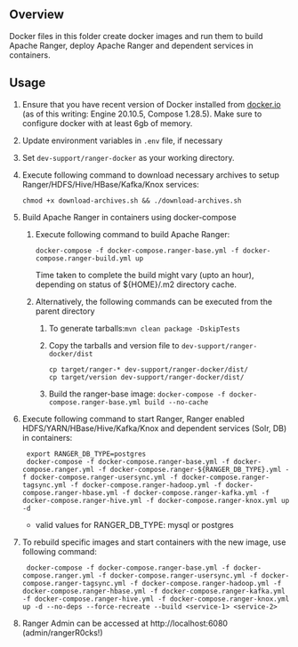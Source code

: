 <!---
Licensed to the Apache Software Foundation (ASF) under one
or more contributor license agreements.  See the NOTICE file
distributed with this work for additional information
regarding copyright ownership.  The ASF licenses this file
to you under the Apache License, Version 2.0 (the
"License"); you may not use this file except in compliance
with the License.  You may obtain a copy of the License at

  http://www.apache.org/licenses/LICENSE-2.0

Unless required by applicable law or agreed to in writing,
software distributed under the License is distributed on an
"AS IS" BASIS, WITHOUT WARRANTIES OR CONDITIONS OF ANY
KIND, either express or implied.  See the License for the
specific language governing permissions and limitations
under the License.
-->

## Overview

Docker files in this folder create docker images and run them to build Apache Ranger, deploy Apache Ranger and dependent services in containers.

## Usage

1. Ensure that you have recent version of Docker installed from [docker.io](http://www.docker.io) (as of this writing: Engine 20.10.5, Compose 1.28.5).
   Make sure to configure docker with at least 6gb of memory.

2. Update environment variables in ```.env``` file, if necessary

3. Set ```dev-support/ranger-docker``` as your working directory.

4. Execute following command to download necessary archives to setup Ranger/HDFS/Hive/HBase/Kafka/Knox services:

   ```chmod +x download-archives.sh && ./download-archives.sh```

5. Build Apache Ranger in containers using docker-compose

   1. Execute following command to build Apache Ranger:

      ```docker-compose -f docker-compose.ranger-base.yml -f docker-compose.ranger-build.yml up```

      Time taken to complete the build might vary (upto an hour), depending on status of ${HOME}/.m2 directory cache.
   
   2. Alternatively, the following commands can be executed from the parent directory
      1. To generate tarballs:```mvn clean package -DskipTests```
      
      2. Copy the tarballs and version file to ```dev-support/ranger-docker/dist```
         ~~~
         cp target/ranger-* dev-support/ranger-docker/dist/
         cp target/version dev-support/ranger-docker/dist/
         ~~~
      3. Build the ranger-base image:
         ```docker-compose -f docker-compose.ranger-base.yml build --no-cache```
         
6. Execute following command to start Ranger, Ranger enabled HDFS/YARN/HBase/Hive/Kafka/Knox and dependent services (Solr, DB) in containers:

        export RANGER_DB_TYPE=postgres
        docker-compose -f docker-compose.ranger-base.yml -f docker-compose.ranger.yml -f docker-compose.ranger-${RANGER_DB_TYPE}.yml -f docker-compose.ranger-usersync.yml -f docker-compose.ranger-tagsync.yml -f docker-compose.ranger-hadoop.yml -f docker-compose.ranger-hbase.yml -f docker-compose.ranger-kafka.yml -f docker-compose.ranger-hive.yml -f docker-compose.ranger-knox.yml up -d

	- valid values for RANGER_DB_TYPE: mysql or postgres
      
7. To rebuild specific images and start containers with the new image, use following command:

        docker-compose -f docker-compose.ranger-base.yml -f docker-compose.ranger.yml -f docker-compose.ranger-usersync.yml -f docker-compose.ranger-tagsync.yml -f docker-compose.ranger-hadoop.yml -f docker-compose.ranger-hbase.yml -f docker-compose.ranger-kafka.yml -f docker-compose.ranger-hive.yml -f docker-compose.ranger-knox.yml up -d --no-deps --force-recreate --build <service-1> <service-2>

8. Ranger Admin can be accessed at http://localhost:6080 (admin/rangerR0cks!)
